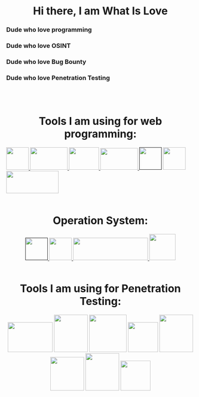 <div align='center'>
  <h1> Hi there, I am What Is Love </h1>
</div>

### Dude who love programming  
### Dude who love OSINT 
### Dude who love Bug Bounty
### Dude who love Penetration Testing  

</br>
</br>
<div>
  <h1 align="center"> Tools I am using for web programming: </h1>
  <a href='https://nestjs.com'> <img src='https://upload.wikimedia.org/wikipedia/commons/thumb/a/a8/NestJS.svg/621px-NestJS.svg.png?20221211225055' width=60 height=60> </a>
  <a href='https://nodejs.org'> <img src='https://upload.wikimedia.org/wikipedia/commons/thumb/d/d9/Node.js_logo.svg/590px-Node.js_logo.svg.png?20170401104355' width=100 height=60> </a>
  <a href='https://react.dev/'> <img src='https://upload.wikimedia.org/wikipedia/commons/thumb/a/a7/React-icon.svg/512px-React-icon.svg.png?20220125121207' width=80 height=60> </a>
  <a href='https://www.mysql.com/'> <img src='https://www.mysql.com/common/logos/logo-mysql-170x115.png' width=100 height=58> </a>
  <a href=''> <img src='https://upload.wikimedia.org/wikipedia/commons/thumb/6/6a/JavaScript-logo.png/600px-JavaScript-logo.png' width=60 height=60'></a>
  <a href='https://www.typescriptlang.org'> <img src='https://upload.wikimedia.org/wikipedia/commons/thumb/4/4c/Typescript_logo_2020.svg/1024px-Typescript_logo_2020.svg.png' width=60 height=60> </a>
  <a href='https://git-scm.com/'> <img src='https://upload.wikimedia.org/wikipedia/commons/thumb/e/e0/Git-logo.svg/512px-Git-logo.svg.png?20160811101906' width=140 height=60> </a>
</div>

</br>

<div align='center'>
  <h1> Operation System: </h1>
  <a href=''> <img src='https://upload.wikimedia.org/wikipedia/commons/thumb/4/48/Windows_logo_-_2012_%28dark_blue%29.svg/1024px-Windows_logo_-_2012_%28dark_blue%29.svg.png' width=60 height=60> </a>
  <a href='https://kali.org'> <img src='https://seeklogo.com/images/K/kali-linux-logo-AED181186E-seeklogo.com.png' width=60 height=60> </a>
  <a href='https://archlinux.org'> <img src='https://archlinux.org/static/logos/archlinux-logo-dark-90dpi.ebdee92a15b3.png' width=200 height=60> </a>
  <a href='https://endeavouros.com/'> <img src='https://upload.wikimedia.org/wikipedia/commons/thumb/4/4b/EndeavourOS_Logo.svg/179px-EndeavourOS_Logo.svg.png?20210415145357' width=70 height=70></a>
</div>

</br>

<div align='center'>
  <h1> Tools I am using for Penetration Testing: </h1>
  <a> <img src='https://nmap.org/images/sitelogo-2x.png' width=120 height=80> </a>
  <a> <img src='https://www.kali.org/tools/metasploit-framework/images/metasploit-framework-logo.svg' width=90 height=100> </a>
  <a> <img src='https://www.kali.org/tools/bloodhound/images/bloodhound-logo.svg' width=100 height=100> </a>
  <a> <img src='https://www.kali.org/tools/ffuf/images/ffuf-logo.svg' width=80 height=80> </a>
  <a> <img src='https://www.kali.org/tools/crackmapexec/images/crackmapexec-logo.svg' width=90 height=100> </a>
  <a> <img src='https://www.kali.org/tools/powershell-empire/images/powershell-empire-logo.svg' width=90 height=90> </a>
  <a> <img src='https://www.kali.org/tools/sqlmap/images/sqlmap-logo.svg' width=90 height=100> </a>
  <a> <img src='https://www.kali.org/tools/wireshark/images/wireshark-logo.svg' width=80 height=80> </a>
</div>
